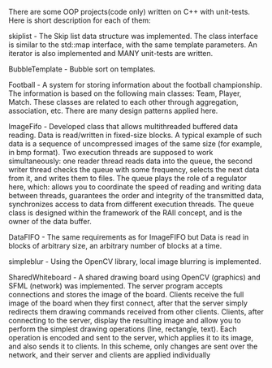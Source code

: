 There are some OOP projects(code only) written on C++ with unit-tests.
Here is short description for each of them:

skiplist - The Skip list data structure was implemented. The class interface is similar to the std::map interface, with the same template parameters. An iterator is also implemented and MANY unit-tests are written.


BubbleTemplate - Bubble sort on templates. 


Football - A system for storing information about the football championship. The information is based on the following main classes: Team, Player, Match. These classes are related to each other through aggregation, association, etc. There are many design patterns applied here.


ImageFifo - Developed class that allows multithreaded buffered data reading. Data is read/written in fixed-size blocks. A typical example of such data is a sequence of uncompressed images of the same size (for example, in bmp format).
Two execution threads are supposed to work simultaneously: one reader thread reads data into the queue, the second writer thread checks the queue with some frequency, selects the next data from it, and writes them to files.
The queue plays the role of a regulator here, which: allows you to coordinate the speed of reading and writing data between threads, guarantees the order and integrity of the transmitted data, synchronizes access to data from different execution threads.
The queue class is designed within the framework of the RAII concept, and is the owner of the data buffer.


DataFIFO - The same requirements as for ImageFIFO but Data is read in blocks of arbitrary size, an arbitrary number of blocks at a time.


simpleblur - Using the OpenCV library, local image blurring is implemented. 


SharedWhiteboard - A shared drawing board using OpenCV (graphics) and SFML (network) was implemented.
The server program accepts connections and stores the image of the board. Clients receive the full image of the board when they first connect, after that the server simply redirects them drawing commands received from other clients.
Clients, after connecting to the server, display the resulting image and allow you to perform the simplest drawing operations (line, rectangle, text). Each operation is encoded and sent to the server, which applies it to its image, and also sends it to clients. In this scheme, only changes are sent over the network, and their server and clients are applied individually
